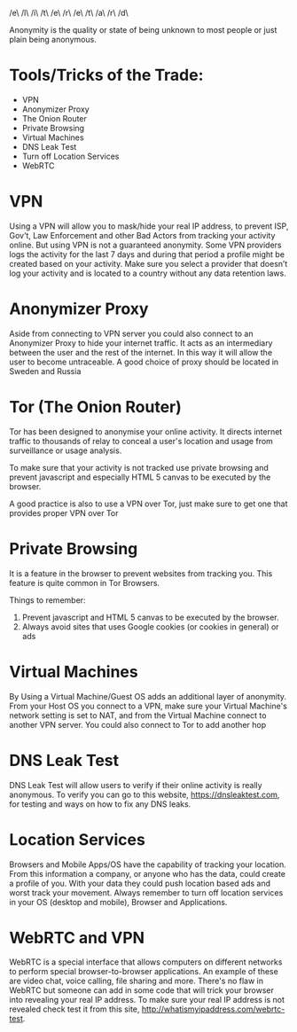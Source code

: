 
 /e\  /l\  /i\  /t\  /e\  /r\  /e\  /t\  /a\  /r\  /d\


Anonymity is the quality or state of being unknown to most people or just plain being 
anonymous.



Tools/Tricks of the Trade:
========================================================


- VPN
- Anonymizer Proxy
- The Onion Router
- Private Browsing
- Virtual Machines
- DNS Leak Test
- Turn off Location Services
- WebRTC


VPN
========================================================

Using a VPN will allow you to mask/hide your real IP address, to prevent ISP, Gov’t, Law Enforcement and other Bad Actors from tracking your activity online.  But using  VPN is not a guaranteed anonymity.  Some VPN providers logs the activity for the last 7 days and during that period a profile might be created based on your activity.  Make sure you select a provider that doesn’t log your activity and is located to a country without any data retention laws.



Anonymizer Proxy
========================================================


Aside from connecting to VPN server you could also connect to an Anonymizer Proxy to hide your internet traffic.  It acts as an intermediary between the user and the rest of the internet.  In this way it will allow the user to become untraceable.  A good choice of proxy should be located in Sweden and Russia



Tor (The Onion Router)
========================================================


Tor has been designed to anonymise your online activity.  It directs internet traffic to thousands of relay to  conceal a user's location and usage from surveillance  or usage analysis.

To make sure that your activity is not tracked use private browsing and prevent javascript and especially HTML 5 canvas to be executed by the browser.

A good practice is also to use a VPN over Tor, just make sure to get one that provides proper VPN over Tor



Private Browsing
========================================================


It is a feature in the browser to prevent websites from tracking you.  This feature is quite common in Tor Browsers.

Things to remember:

1. Prevent javascript and HTML 5 canvas to be executed by the browser.
2. Always avoid sites that uses Google cookies (or cookies in general) or ads


Virtual Machines
========================================================


By Using a Virtual Machine/Guest OS adds an additional layer of anonymity.  From your Host OS you connect to a VPN, make sure your Virtual Machine's network setting is set to NAT, and from the Virtual Machine connect to another VPN server.  You could also connect to Tor to add another hop



DNS Leak Test
========================================================


DNS Leak Test will allow users to verify if their online activity is really anonymous.  To verify you can go to this website, https://dnsleaktest.com, for testing and ways on how to fix any DNS leaks.


Location Services
========================================================


Browsers and  Mobile Apps/OS have the capability of tracking your location.  From this information a company, or anyone who has the data,  could create a profile of you.  With your data they could push location based ads and worst track your movement.  Always remember to turn off location services in your OS (desktop and mobile), Browser and Applications.


WebRTC and VPN
=========================================================


WebRTC is a special interface that allows computers on different networks to perform special browser-to-browser applications.  An example of these are video chat, voice calling, file sharing and more.  There's no flaw in WebRTC but someone can add in some code that will trick your browser into revealing your real IP address.  To make sure your real IP address is not revealed check test it from this site, http://whatismyipaddress.com/webrtc-test.
